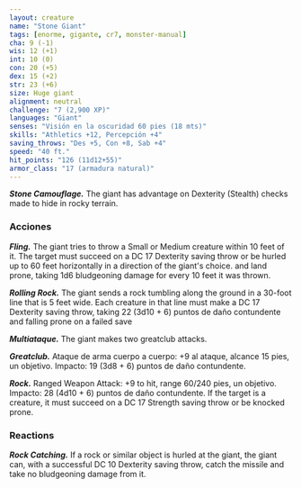 ```yaml
---
layout: creature
name: "Stone Giant"
tags: [enorme, gigante, cr7, monster-manual]
cha: 9 (-1)
wis: 12 (+1)
int: 10 (0)
con: 20 (+5)
dex: 15 (+2)
str: 23 (+6)
size: Huge giant
alignment: neutral
challenge: "7 (2,900 XP)"
languages: "Giant"
senses: "Visión en la oscuridad 60 pies (18 mts)"
skills: "Athletics +12, Percepción +4"
saving_throws: "Des +5, Con +8, Sab +4"
speed: "40 ft."
hit_points: "126 (11d12+55)"
armor_class: "17 (armadura natural)"
---
```


***Stone Camouflage.*** The giant has advantage on Dexterity (Stealth) checks made to hide in rocky terrain.

### Acciones

***Fling.*** The giant tries to throw a Small or Medium creature within 10 feet of it. The target must succeed on a DC 17 Dexterity saving throw or be hurled up to 60 feet horizontally in a direction of the giant's choice. and land prone, taking 1d6 bludgeoning damage for every 10 feet it was thrown.

***Rolling Rock.*** The giant sends a rock tumbling along the ground in a 30-foot line that is 5 feet wide. Each creature in that line must make a DC 17 Dexterity saving throw, taking 22 (3d10 + 6) puntos de daño contundente and falling prone on a failed save

***Multiataque.*** The giant makes two greatclub attacks.

***Greatclub.*** Ataque de arma cuerpo a cuerpo: +9 al ataque, alcance 15 pies, un objetivo. Impacto: 19 (3d8 + 6) puntos de daño contundente.

***Rock.*** Ranged Weapon Attack: +9 to hit, range 60/240 pies, un objetivo. Impacto: 28 (4d10 + 6) puntos de daño contundente. If the target is a creature, it must succeed on a DC 17 Strength saving throw or be knocked prone.

### Reactions

***Rock Catching.*** If a rock or similar object is hurled at the giant, the giant can, with a successful DC 10 Dexterity saving throw, catch the missile and take no bludgeoning damage from it.